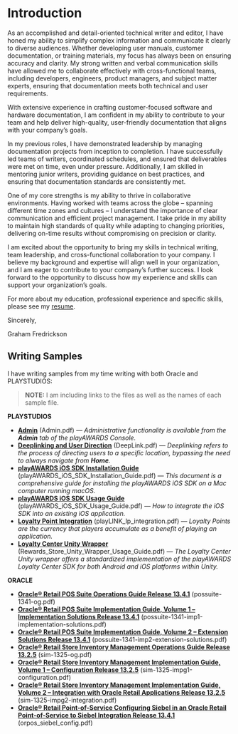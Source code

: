 # Introduction

As an accomplished and detail-oriented technical writer and editor, I have honed my ability to simplify complex information and communicate it clearly to diverse audiences. Whether developing user manuals, customer documentation, or training materials, my focus has always been on ensuring accuracy and clarity. My strong written and verbal communication skills have allowed me to collaborate effectively with cross-functional teams, including developers, engineers, product managers, and subject matter experts, ensuring that documentation meets both technical and user requirements. 

With extensive experience in crafting customer-focused software and hardware documentation, I am confident in my ability to contribute to your team and help deliver high-quality, user-friendly documentation that aligns with your company’s goals. 

In my previous roles, I have demonstrated leadership by managing documentation projects from inception to completion. I have successfully led teams of writers, coordinated schedules, and ensured that deliverables were met on time, even under pressure. Additionally, I am skilled in mentoring junior writers, providing guidance on best practices, and ensuring that documentation standards are consistently met. 

One of my core strengths is my ability to thrive in collaborative environments. Having worked with teams across the globe – spanning different time zones and cultures – I understand the importance of clear communication and efficient project management. I take pride in my ability to maintain high standards of quality while adapting to changing priorities, delivering on-time results without compromising on precision or clarity. 

I am excited about the opportunity to bring my skills in technical writing, team leadership, and cross-functional collaboration to your company. I believe my background and expertise will align well in your organization, and I am eager to contribute to your company’s further success. I look forward to the opportunity to discuss how my experience and skills can support your organization’s goals. 

For more about my education, professional experience and specific skills, please see my [resume](GRAHAM_FREDRICKSON_RESUME.pdf).
 

Sincerely,   

Graham Fredrickson 

 

## Writing Samples 

I have writing samples from my time writing with both Oracle and PLAYSTUDIOS: 

> **NOTE:** I am including links to the files as well as the names of each sample file.

**PLAYSTUDIOS**
- **[Admin](admin.pdf)** (Admin.pdf) — *Administrative functionality is available from the **Admin** tab of the playAWARDS Console.* 
- **[Deeplinking and User Direction](DeepLink.pdf)** (DeepLink.pdf) — *Deeplinking refers to the process of directing users to a specific location, bypassing the need to always navigate from **Home**.* 
- **[playAWARDS iOS SDK Installation Guide](playAWARDS_iOS_SDK_Installation_Guide.pdf)** (playAWARDS_iOS_SDK_Installation_Guide.pdf) —  *This document is a comprehensive guide for installing the playAWARDS iOS SDK on a Mac computer running macOS.* 
- **[playAWARDS iOS SDK Usage Guide](playAWARDS_iOS_SDK_Usage_Guide.pdf)** (playAWARDS_iOS_SDK_Usage_Guide.pdf) — *How to integrate the iOS SDK into an existing iOS application.* 
- **[Loyalty Point Integration](playLINK_lp_integration.pdf)** (playLINK_lp_integration.pdf) — *Loyalty Points are the currency that players accumulate as a benefit of playing an application.* 
- **[Loyalty Center Unity Wrapper](Rewards_Store_Unity_Wrapper_Usage_Guide.pdf)** (Rewards_Store_Unity_Wrapper_Usage_Guide.pdf) — *The Loyalty Center Unity wrapper offers a standardized implementation of the playAWARDS Loyalty Center SDK for both Android and iOS platforms within Unity.* 
 
**ORACLE**
- **[Oracle® Retail POS Suite Operations Guide Release 13.4.1](possuite-1341-og.pdf)** (possuite-1341-og.pdf) 
- **[Oracle® Retail POS Suite Implementation Guide, Volume 1 – Implementation Solutions Release 13.4.1](possuite-1341-imp1-implementation-solutions.pdf)** (possuite-1341-imp1-implementation-solutions.pdf) 
- **[Oracle® Retail POS Suite Implementation Guide, Volume 2 – Extension Solutions Release 13.4.1](possuite-1341-imp2-extension-solutions.pdf)** (possuite-1341-imp2-extension-solutions.pdf)  
- **[Oracle® Retail Store Inventory Management Operations Guide Release 13.2.5](sim-1325-og.pdf)** (sim-1325-og.pdf) 
- **[Oracle® Retail Store Inventory Management Implementation Guide, Volume 1 – Configuration Release 13.2.5](sim-1325-impg1-configuration.pdf)** (sim-1325-impg1-configuration.pdf) 
- **[Oracle® Retail Store Inventory Management Implementation Guide, Volume 2 – Integration with Oracle Retail Applications Release 13.2.5](sim-1325-impg2-integration.pdf)** (sim-1325-impg2-integration.pdf) 
- **[Oracle® Retail Point-of-Service Configuring Siebel in an Oracle Retail Point-of-Service to Siebel Integration Release 13.4.1](orpos_siebel_config.pdf)** (orpos_siebel_config.pdf) 
